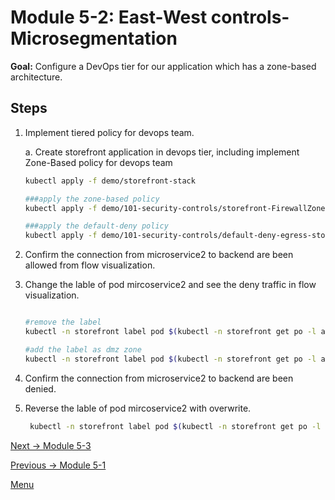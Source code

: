 # Module 5-2: East-West controls-Microsegmentation

**Goal:** Configure a DevOps tier for our application which has a zone-based architecture.

## Steps



1. Implement tiered policy for devops team. 

   

    a. Create storefront application in devops tier, including implement Zone-Based policy for devops team 

    ```bash
    kubectl apply -f demo/storefront-stack
    ```

    
    ```bash
    ###apply the zone-based policy
    kubectl apply -f demo/101-security-controls/storefront-FirewallZonesPolicies.yaml
    ```
    ```bash
    ###apply the default-deny policy
    kubectl apply -f demo/101-security-controls/default-deny-egress-storefront.yaml
    ```
   
2. Confirm the connection from microservice2 to backend are been allowed from flow visualization.


3. Change the lable of pod mircoservice2 and see the deny traffic in flow visualization. 

    ```bash

    #remove the label 
    kubectl -n storefront label pod $(kubectl -n storefront get po -l app=microservice2 -ojsonpath='{.items[0].metadata.name}') fw-zone-

    #add the label as dmz zone
    kubectl -n storefront label pod $(kubectl -n storefront get po -l app=microservice2 -ojsonpath='{.items[0].metadata.name}')  fw-zone=dmz
    ```

4. Confirm the connection from microservice2 to backend are been denied.


5. Reverse the lable of pod mircoservice2 with overwrite. 
   
   ```bash
    kubectl -n storefront label pod $(kubectl -n storefront get po -l app=microservice2 -ojsonpath='{.items[0].metadata.name}') fw-zone=trusted --overwrite
    ```



[Next -> Module 5-3](../modules/host-protection.md)

[Previous -> Module 5-1](../modules/app-service-control.md)

[Menu](../README.md)